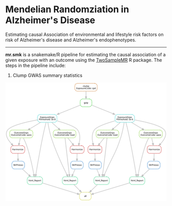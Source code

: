 # Mendelian Randomziation in Alzheimer's Disease
Estimating causal Association of environmental and lifestyle risk factors on risk of Alzheimer's disease and Alzheimer's endophenotypes.

---

**mr.smk** is a snakemake/R pipeline for estimating the causal association of a given exposure with an outcome using the [TwoSampleMR](https://mrcieu.github.io/TwoSampleMR) R package. The steps in the pipeline include:

1. Clump GWAS summary statistics

<img align="center" src=dag_mr.svg alt="DAG">
